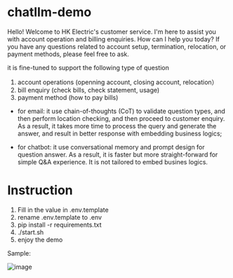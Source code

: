 # chatllm-demo

Hello! Welcome to HK Electric's customer service. I'm here to assist you with account operation and billing enquiries. How can I help you today? If you have any questions related to account setup, termination, relocation, or payment methods, please feel free to ask.

it is fine-tuned to support the following type of question
1. account operations (openning account, closing account, relocation）
2. bill enquiry (check bills, check statement, usage)
3. payment method (how to pay bills)

- for email: it use chain-of-thoughts (CoT) to validate question types, and then perform location checking, and then proceed to customer enquiry.  As a result, it takes more time to process the query and generate the answer, and result in better response with embedding business logics;

- for chatbot: it use conversational memory and prompt design for question answer. As a result, it is faster but more straight-forward for simple Q&A experience. It is not tailored to embed busines logics.

# Instruction

1. Fill in the value in .env.template
2. rename .env.template to .env
3. pip install -r requirements.txt
4. ./start.sh
5. enjoy the demo

Sample: 

![image](https://github.com/kt-chan/chatllm-demo/assets/18548399/a4894517-0edb-4293-9d9a-ef77ec03ee77)
